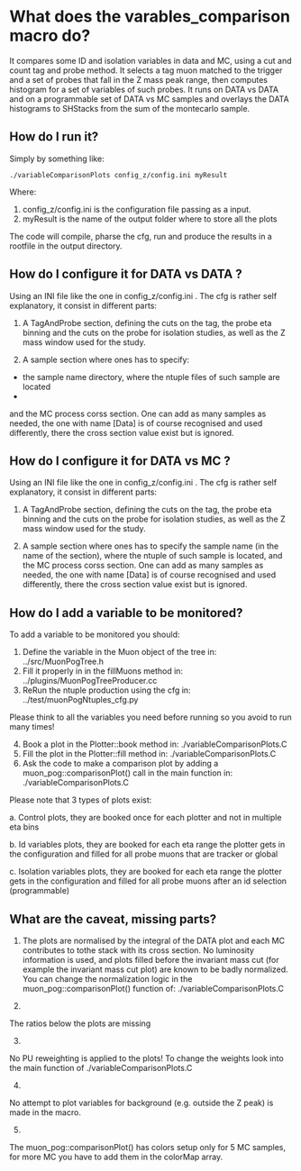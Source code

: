 # What does the varables_comparison macro do?
It compares some ID and isolation variables in data and MC, using a cut and count tag and probe method.
It selects a tag muon matched to the trigger and a set of probes that fall in the Z mass peak range, then computes histogram for a set of variables of such probes.
It runs on DATA vs DATA and on a programmable set of DATA vs MC samples and overlays the DATA histograms to SHStacks from the sum of the montecarlo sample.

## How do I run it?
Simply by something like:

    ./variableComparisonPlots config_z/config.ini myResult

Where: 
1. config_z/config.ini is the configuration file passing as a input. 
2. myResult is the name of the output folder where to store all the plots

The code will compile, pharse the cfg, run and produce the results in a rootfile in the output directory.

## How do I configure it for DATA vs DATA ? 
Using an INI file like the one in config_z/config.ini .
The cfg is rather self explanatory, it consist in different parts:

1. A TagAndProbe section, defining the cuts on the tag, the probe eta binning and the cuts on the probe for isolation studies, as well as the Z mass window used for the study.

2. A sample section where ones has to specify: 
- the sample name directory, where the ntuple files of such sample are located
- 

and the MC process corss section. One can add as many samples as needed, the one with name [Data] is of course recognised and used differently, there the cross section value exist but is ignored.

## How do I configure it for DATA vs MC ? 
Using an INI file like the one in config_z/config.ini .
The cfg is rather self explanatory, it consist in different parts:

1. A TagAndProbe section, defining the cuts on the tag, the probe eta binning and the cuts on the probe for isolation studies, as well as the Z mass window used for the study.

2. A sample section where ones has to specify the sample name (in the name of the section), where the ntuple of such sample is located, and the MC process corss section. One can add as many samples as needed, the one with name [Data] is of course recognised and used differently, there the cross section value exist but is ignored.

## How do I add a variable to be monitored?
To add a variable to be monitored you should:

1. Define the variable in the Muon object of the tree in: ../src/MuonPogTree.h
2. Fill it properly in in the fillMuons method in: ../plugins/MuonPogTreeProducer.cc
3. ReRun the ntuple production using the cfg in: ../test/muonPogNtuples_cfg.py

Please think to all the variables you need before running so you avoid to run many times!

4. Book a plot in the Plotter::book method in: ./variableComparisonPlots.C
5. Fill the plot in the Plotter::fill method in: ./variableComparisonPlots.C
6. Ask the code to make a comparison plot by adding a muon_pog::comparisonPlot() call in the main function in: ./variableComparisonPlots.C

Please note that 3 types of plots exist:

a. 
Control plots, they are booked once for each plotter and not in multiple eta bins

b. 
Id variables plots, they are booked for each eta range the plotter gets in the configuration and filled for all probe muons that are tracker or global

c. 
Isolation variables plots, they are booked for each eta range the plotter gets in the configuration and filled for all probe muons after an id selection (programmable)

## What are the caveat, missing parts?

1. The plots are normalised by the integral of the DATA plot and each MC contributes to tothe stack with its cross section.
No luminosity information is used, and plots filled before the invariant mass cut (for example the invariant mass cut plot) are known to be badly normalized.
You can change the normalization logic in the muon_pog::comparisonPlot() function of:  ./variableComparisonPlots.C

2. 
The ratios below the plots are missing

3. 
No PU reweighting is applied to the plots!
To change the weights look into the main function of ./variableComparisonPlots.C

4. 
No attempt to plot variables for background (e.g. outside the Z peak) is made in the macro.

5. 
The muon_pog::comparisonPlot() has colors setup only for 5 MC samples, for more MC you have to add them in the colorMap array.





